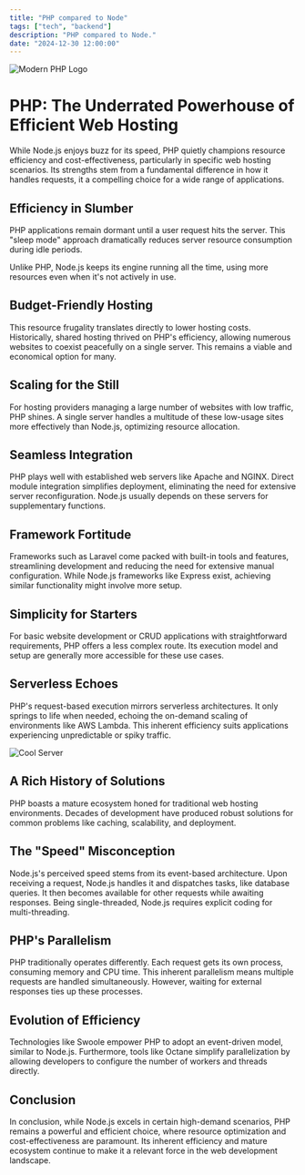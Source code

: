```yaml
---
title: "PHP compared to Node"
tags: ["tech", "backend"]
description: "PHP compared to Node."
date: "2024-12-30 12:00:00"
---
```


<img src="../../../assets/images/modern_php/korsikov_blog_php_logo_modern.webp" alt="Modern PHP Logo" class="card-image">

# PHP: The Underrated Powerhouse of Efficient Web Hosting
<p class="left-text">
    While Node.js enjoys buzz for its speed, PHP quietly champions resource efficiency and cost-effectiveness, particularly in specific web hosting scenarios. Its strengths stem from a fundamental difference in how it handles requests, it a compelling choice for a wide range of applications.
</p>

## Efficiency in Slumber
<p class="left-text">
    PHP applications remain dormant until a user request hits the server. This "sleep mode" approach dramatically reduces server resource consumption during idle periods.
</p>
<p class="left-text"> 
    Unlike PHP, Node.js keeps its engine running all the time, using more resources even when it's not actively in use.
</p>

## Budget-Friendly Hosting
<p class="left-text">
    This resource frugality translates directly to lower hosting costs. Historically, shared hosting thrived on PHP's efficiency, allowing numerous websites to coexist peacefully on a single server. This remains a viable and economical option for many.
</p>

## Scaling for the Still
<p class="left-text">
    For hosting providers managing a large number of websites with low traffic, PHP shines. A single server handles a multitude of these low-usage sites more effectively than Node.js, optimizing resource allocation.
</p>

## Seamless Integration
<p class="left-text">
    PHP plays well with established web servers like Apache and NGINX. Direct module integration simplifies deployment, eliminating the need for extensive server reconfiguration. Node.js usually depends on these servers for supplementary functions.
</p>

## Framework Fortitude
<p class="left-text">
    Frameworks such as Laravel come packed with built-in tools and features, streamlining development and reducing the need for extensive manual configuration. While Node.js frameworks like Express exist, achieving similar functionality might involve more setup.
</p>

## Simplicity for Starters
<p class="left-text">
    For basic website development or CRUD applications with straightforward requirements, PHP offers a less complex route. Its execution model and setup are generally more accessible for these use cases.
</p>

## Serverless Echoes
<p class="left-text">
    PHP's request-based execution mirrors serverless architectures. It only springs to life when needed, echoing the on-demand scaling of environments like AWS Lambda. This inherent efficiency suits applications experiencing unpredictable or spiky traffic.
</p>
<img src="../../../assets/images/modern_php/korsikov_blog_cool_server.webp" alt="Cool Server" class="card-image">

## A Rich History of Solutions
<p class="left-text">
    PHP boasts a mature ecosystem honed for traditional web hosting environments. Decades of development have produced robust solutions for common problems like caching, scalability, and deployment.
</p>

## The "Speed" Misconception
<p class="left-text">
    Node.js's perceived speed stems from its event-based architecture. Upon receiving a request, Node.js handles it and dispatches tasks, like database queries. It then becomes available for other requests while awaiting responses. Being single-threaded, Node.js requires explicit coding for multi-threading.
</p>

## PHP's Parallelism
<p class="left-text">
    PHP traditionally operates differently. Each request gets its own process, consuming memory and CPU time. This inherent parallelism means multiple requests are handled simultaneously. However, waiting for external responses ties up these processes.
</p>

## Evolution of Efficiency
<p class="left-text">
    Technologies like Swoole empower PHP to adopt an event-driven model, similar to Node.js. Furthermore, tools like Octane simplify parallelization by allowing developers to configure the number of workers and threads directly.
</p>

## Conclusion
<p class="left-text">
    In conclusion, while Node.js excels in certain high-demand scenarios, PHP remains a powerful and efficient choice, where resource optimization and cost-effectiveness are paramount. Its inherent efficiency and mature ecosystem continue to make it a relevant force in the web development landscape.
</p>

